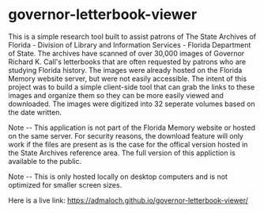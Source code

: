 # governor-letterbook-viewer

This is a simple research tool built to assist patrons of The State Archives of Florida - Division of Library and Information Services - Florida Department of State. 
The archives have scanned of over 30,000 images of Governor Richard K. Call's letterbooks that are often requested by patrons who are studying Florida history. The images were already hosted on the Florida Memory website server, but were not easily accessible. The intent of this project was to build a simple client-side tool that can grab the links to these images and organize them so they can be more easily viewed and downloaded. The images were digitized into 32 seperate volumes based on the date written. 

Note -- This application is not part of the Florida Memory website or hosted on the same server. For security reasons, the download feature will only work if the files are present as is the case for the offical version hosted in the State Archives reference area. The full version of this appliction is available to the public.

Note -- This is only hosted locally on desktop computers and is not optimized for smaller screen sizes.

Here is a live link:
https://admaloch.github.io/governor-letterbook-viewer/

